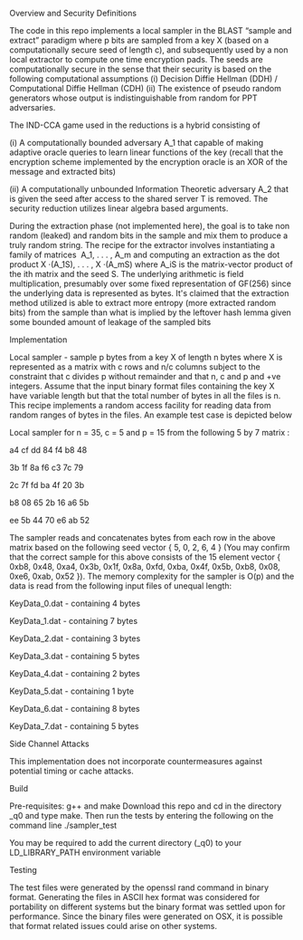 Overview and Security Definitions

The code in this repo implements a local sampler in the BLAST “sample and extract” paradigm where p bits are sampled from a key X (based on a computationally secure seed of length c), and subsequently used by a non local extractor to compute one time encryption pads. 
The seeds are computationally secure in the sense that their security is based on the following computational assumptions 
(i) Decision Diffie Hellman (DDH) / Computational Diffie Hellman (CDH) 
(ii) The existence of pseudo random generators whose output is indistinguishable from random for PPT adversaries. 

The IND-CCA game used in the reductions is a hybrid consisting of 

(i) A computationally bounded adversary A_1 that capable of making adaptive oracle queries to learn linear functions of the key (recall that the encryption scheme implemented by the encryption oracle is an XOR of the message and extracted bits) 

(ii) A computationally unbounded Information Theoretic adversary A_2 that is given the seed after access to the shared server T is removed. The security reduction utilizes linear algebra based arguments. 

During the extraction phase (not implemented here), the goal is to take non random (leaked) and random bits in the sample and mix them to produce a truly random string. The recipe for the extractor involves instantiating a family of matrices  A_1, . . . , A_m and computing an extraction as the dot product X ·(A_1S), . . . , X ·(A_mS) where A_iS is the matrix-vector product of the ith matrix and the seed S. The underlying arithmetic is field multiplication, presumably over some fixed representation of GF(256) since the underlying data is represented as bytes. It's claimed that the extraction method utilized is able to extract more entropy (more extracted random bits) from the sample than what is implied by the leftover hash lemma given some bounded amount of leakage of the sampled bits 

Implementation 

Local sampler - sample p bytes from a key X of length n bytes where X is represented as a matrix with c rows and n/c columns subject to the constraint that c divides p without remainder and that n, c and p and +ve integers. Assume that the input binary format files containing the key X have variable length but that the total number of bytes in all the files is n. This recipe implements a random access facility for reading data from random ranges of bytes in the files. 
An example test case is depicted below 



 Local sampler for n = 35, c = 5 and p = 15 
 from the following 5 by 7 matrix :

   
   a4 cf dd 84 f4 b8 48


   3b 1f 8a f6 c3 7c 79


   2c 7f fd ba 4f 20 3b 


   b8 08 65 2b 16 a6 5b  


   ee 5b 44 70 e6 ab 52   

The sampler reads and concatenates bytes from each row in the above matrix based on the following seed vector { 5, 0, 2, 6, 4 } (You may confirm that the correct sample for this above consists of the 15 element vector { 0xb8, 0x48, 0xa4, 0x3b, 0x1f, 0x8a, 0xfd, 0xba, 0x4f, 0x5b, 0xb8, 0x08, 0xe6, 0xab, 0x52 }). The memory complexity for the sampler is O(p) and the data is read from the following input files of unequal length:

KeyData_0.dat - containing 4 bytes

KeyData_1.dat - containing 7 bytes

KeyData_2.dat - containing 3 bytes

KeyData_3.dat - containing 5 bytes

KeyData_4.dat - containing 2 bytes

KeyData_5.dat - containing 1 byte

KeyData_6.dat - containing 8 bytes

KeyData_7.dat - containing 5 bytes


Side Channel Attacks

This implementation does not incorporate countermeasures against potential timing or cache attacks. 


Build 

Pre-requisites: g++ and make
Download this repo and cd in the directory _q0 and type make.
Then run the tests by entering the following on the command line 
./sampler_test

You may be required to add the current directory (_q0) to your LD_LIBRARY_PATH environment variable 

Testing

The test files were generated by the openssl rand command in binary format. Generating the files in ASCII hex format was considered for portability on different systems but the binary format was settled upon for performance. Since the binary files were generated on OSX, it is possible that format related issues could arise on other systems. 


